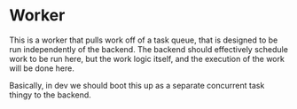 # Worker

This is a worker that pulls work off of a task queue, that is designed to be run independently of the backend. The backend should effectively schedule work to be run here, but the work logic itself, and the execution of the work will be done here.

Basically, in dev we should boot this up as a separate concurrent task thingy to the backend.
